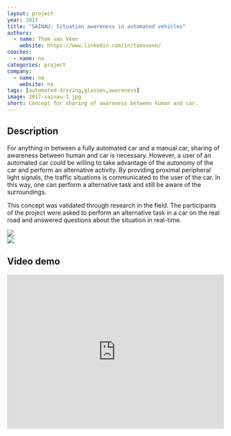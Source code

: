 ```yaml
---
layout: project
year: 2017
title: "SAINAU: Situation awareness in automated vehicles"
authors: 
  - name: Thom van Veen
    website: https://www.linkedin.com/in/tomvveen/
coaches:
  - name: na
categories: project
company:
  - name: na
    website: na
tags: [automated-driving,glasses,awareness]
image: 2017-sainau-1.jpg
short: Concept for sharing of awareness between human and car.
---
```


## Description
For anything in between a fully automated car and a manual car, sharing of awareness between human and car is necessary. However, a user of an automated car could be willing to take advantage of the autonomy of the car and perform an alternative activity. By providing proximal peripheral light signals, the traffic situations is communicated to the user of the car. In this way, one can perform a alternative task and still be aware of the surroundings.

This concept was validated through research in the field. The participants of the project were asked to perform an alternative task in a car on the real road and answered questions about the situation in real-time.

<div class="project-image">
  <img src="/assets/img/2017-sainau-2.jpg">
</div>
<div class="project-image">
  <img src="/assets/img/2017-sainau-3.jpg">
</div>

## Video demo
<iframe style="display:inline-block; border:0px solid #FFF; width: 100%; height: 358px" src="https://www.youtube.com/embed/Wb6_5PsHVlQ?playlist=Wb6_5PsHVlQ&loop=1&autoplay=1&mute=1" frameborder="0" allowfullscreen></iframe>
